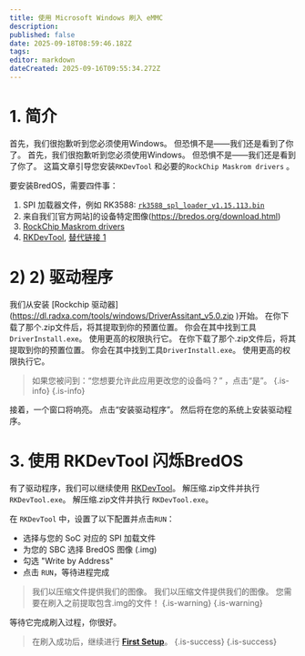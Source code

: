 ```yaml
---
title: 使用 Microsoft Windows 刷入 eMMC
description:
published: false
date: 2025-09-18T08:59:46.182Z
tags:
editor: markdown
dateCreated: 2025-09-16T09:55:34.272Z
---
```


# 1. 简介

首先，我们很抱歉听到您必须使用Windows。
但恐惧不是——我们还是看到了你了。
首先，我们很抱歉听到您必须使用Windows。
但恐惧不是——我们还是看到了你了。
这篇文章引导您安装`RKDevTool` 和必要的`RockChip Maskrom drivers` 。

要安装BredOS，需要四件事：

1. SPI 加载器文件，例如 RK3588: [`rk3588_spl_loader_v1.15.113.bin`](https://dl.radxa.com/rock5/sw/images/loader/rk3588_spl_loader_v1.15.113.bin)
2. 来自我们[官方网站]的设备特定图像(https://bredos.org/download.html)
3. [RockChip Maskrom drivers](https://dl.radxa.com/tools/windows/)
4. [RKDevTool](https://docs.radxa.com/en/compute-module/cm5/radxa-os/low-level-dev/rkdevtool), [替代链接 1](https://dl.radxa.com/tools/windows/)

# 2) 2) 驱动程序

我们从安装 [Rockchip 驱动器] (https://dl.radxa.com/tools/windows/DriverAssitant_v5.0.zip )开始。 在你下载了那个.zip文件后，将其提取到你的预置位置。
你会在其中找到工具`DriverInstall.exe`。 使用更高的权限执行它。 在你下载了那个.zip文件后，将其提取到你的预置位置。
你会在其中找到工具`DriverInstall.exe`。 使用更高的权限执行它。

> 如果您被问到：“您想要允许此应用更改您的设备吗？” ，点击“是”。
> {.is-info}
> {.is-info}

接着，一个窗口将响亮。 点击“安装驱动程序”。 然后将在您的系统上安装驱动程序。

# 3. 使用 RKDevTool 闪烁BredOS

有了驱动程序，我们可以继续使用 [RKDevTool](https://docs.radxa.com/en/compute-module/cm5/radxa-os/low-level-dev/rkdevtool)。 解压缩.zip文件并执行 `RKDevTool.exe`。 解压缩.zip文件并执行 `RKDevTool.exe`。

在 `RKDevTool` 中，设置了以下配置并点击`RUN`：

- 选择与您的 SoC 对应的 SPI 加载文件
- 为您的 SBC 选择 BredOS 图像 (.img)
- 勾选 "Write by Address"
- 点击 `RUN`，等待进程完成

> 我们以压缩文件提供我们的图像。 我们以压缩文件提供我们的图像。 您需要在刷入之前提取包含.img的文件！
> {.is-warning}
> {.is-warning}

等待它完成刷入过程，你很好。

> 在刷入成功后，继续进行 [**First Setup**](/en/install/first-setup)。
> {.is-success}
> {.is-success}